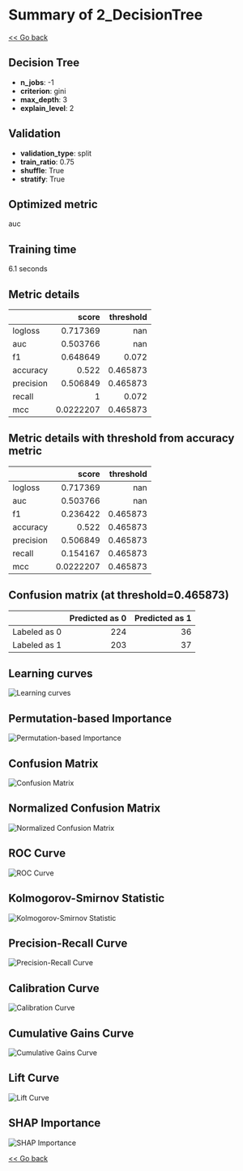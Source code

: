 # Summary of 2_DecisionTree

[<< Go back](../README.md)

## Decision Tree

- **n_jobs**: -1
- **criterion**: gini
- **max_depth**: 3
- **explain_level**: 2

## Validation

- **validation_type**: split
- **train_ratio**: 0.75
- **shuffle**: True
- **stratify**: True

## Optimized metric

auc

## Training time

6.1 seconds

## Metric details

|           |     score |   threshold |
|:----------|----------:|------------:|
| logloss   | 0.717369  |  nan        |
| auc       | 0.503766  |  nan        |
| f1        | 0.648649  |    0.072    |
| accuracy  | 0.522     |    0.465873 |
| precision | 0.506849  |    0.465873 |
| recall    | 1         |    0.072    |
| mcc       | 0.0222207 |    0.465873 |

## Metric details with threshold from accuracy metric

|           |     score |   threshold |
|:----------|----------:|------------:|
| logloss   | 0.717369  |  nan        |
| auc       | 0.503766  |  nan        |
| f1        | 0.236422  |    0.465873 |
| accuracy  | 0.522     |    0.465873 |
| precision | 0.506849  |    0.465873 |
| recall    | 0.154167  |    0.465873 |
| mcc       | 0.0222207 |    0.465873 |

## Confusion matrix (at threshold=0.465873)

|              |   Predicted as 0 |   Predicted as 1 |
|:-------------|-----------------:|-----------------:|
| Labeled as 0 |              224 |               36 |
| Labeled as 1 |              203 |               37 |

## Learning curves

![Learning curves](learning_curves.png)

## Permutation-based Importance

![Permutation-based Importance](permutation_importance.png)

## Confusion Matrix

![Confusion Matrix](confusion_matrix.png)

## Normalized Confusion Matrix

![Normalized Confusion Matrix](confusion_matrix_normalized.png)

## ROC Curve

![ROC Curve](roc_curve.png)

## Kolmogorov-Smirnov Statistic

![Kolmogorov-Smirnov Statistic](ks_statistic.png)

## Precision-Recall Curve

![Precision-Recall Curve](precision_recall_curve.png)

## Calibration Curve

![Calibration Curve](calibration_curve_curve.png)

## Cumulative Gains Curve

![Cumulative Gains Curve](cumulative_gains_curve.png)

## Lift Curve

![Lift Curve](lift_curve.png)

## SHAP Importance

![SHAP Importance](shap_importance.png)

[<< Go back](../README.md)
